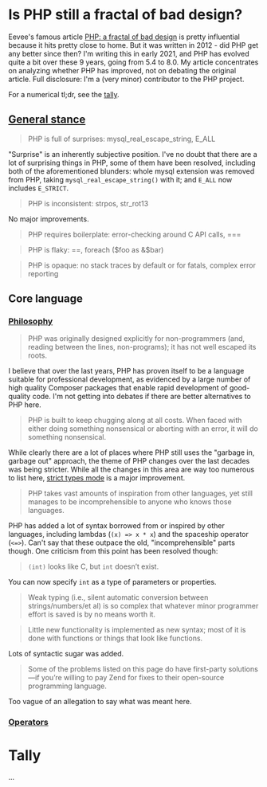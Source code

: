 # Is PHP still a fractal of bad design?

Eevee's famous article [PHP: a fractal of bad design](https://eev.ee/blog/2012/04/09/php-a-fractal-of-bad-design/) is pretty influential because it hits pretty close to home. But it was written in 2012 - did PHP get any better since then? I'm writing this in early 2021, and PHP has evolved quite a bit over these 9 years, going from 5.4 to 8.0. My article concentrates on analyzing whether PHP has improved, not on debating the original article. Full disclosure: I'm a (very minor) contributor to the PHP project.

For a numerical tl;dr, see the [tally](#Tally).

## [General stance](https://eev.ee/blog/2012/04/09/php-a-fractal-of-bad-design/#stance)

> PHP is full of surprises: mysql_real_escape_string, E_ALL

"Surprise" is an inherently subjective position. I've no doubt that there are a lot of surprising things in PHP, some of them have been resolved, including both of the aforementioned blunders: whole mysql extension was removed from PHP, taking `mysql_real_escape_string()` with it; and `E_ALL` now includes `E_STRICT`.

> PHP is inconsistent: strpos, str_rot13

No major improvements.

> PHP requires boilerplate: error-checking around C API calls, ===

> PHP is flaky: ==, foreach ($foo as &$bar)

> PHP is opaque: no stack traces by default or for fatals, complex error reporting

## Core language
### [Philosophy](https://eev.ee/blog/2012/04/09/php-a-fractal-of-bad-design/#philosophy)
> PHP was originally designed explicitly for non-programmers (and, reading between the lines, non-programs); it has not well escaped its roots.

I believe that over the last years, PHP has proven itself to be a language suitable for professional development, as evidenced by a large number of high quality Composer packages that enable rapid development of good-quality code. I'm not getting into debates if there are better alternatives to PHP here.

> PHP is built to keep chugging along at all costs. When faced with either doing something nonsensical or aborting with an error, it will do something nonsensical.

While clearly there are a lot of places where PHP still uses the "garbage in, garbage out" approach, the theme of PHP changes over the last decades was being stricter. While all the changes in this area are way too numerous to list here, [strict types mode](https://www.php.net/manual/en/language.types.declarations.php#language.types.declarations.strict) is a major improvement.

> PHP takes vast amounts of inspiration from other languages, yet still manages to be incomprehensible to anyone who knows those languages.

PHP has added a lot of syntax borrowed from or inspired by other languages, including lambdas (`(x) => x * x`) and the spaceship operator (`<=>`). Can't say that these outpace the old, "incomprehensible" parts though. One criticism from this point has been resolved though:

> `(int)` looks like C, but `int` doesn’t exist.

You can now specify `int` as a type of parameters or properties.

> Weak typing (i.e., silent automatic conversion between strings/numbers/et al) is so complex that whatever minor programmer effort is saved is by no means worth it.

> Little new functionality is implemented as new syntax; most of it is done with functions or things that look like functions.

Lots of syntactic sugar was added.

> Some of the problems listed on this page do have first-party solutions—if you’re willing to pay Zend for fixes to their open-source programming language.

Too vague of an allegation to say what was meant here.

### [Operators](https://eev.ee/blog/2012/04/09/php-a-fractal-of-bad-design/#operators)


# Tally
...

